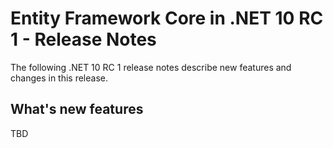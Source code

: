 # Entity Framework Core in .NET 10 RC 1 - Release Notes

The following .NET 10 RC 1 release notes describe new features and changes in this release.

## What's new features

TBD

